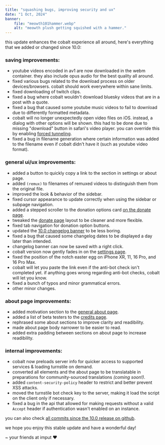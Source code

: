 ```yaml
---
title: "squashing bugs, improving security and ux"
date: "1 Oct, 2024"
banner:
    file: "meowth101hammer.webp"
    alt: "meowth plush getting squished with a hammer."
---
```


this update enhances the cobalt experience all around, here's everything that we added or changed since 10.0:

### saving improvements:
- youtube videos encoded in av1 are now downloaded in the webm container. they also include opus audio for the best quality all around.
- fixed various bugs related to the download process on older devices/browsers. cobalt should work everywhere within sane limits.
- fixed downloading of twitch clips.
- fixed a bug where cobalt wouldn't download bluesky videos that are in a post with a quote.
- fixed a bug that caused some youtube music videos to fail to download due to differently formatted metadata.
- cobalt will no longer unexpectedly open video files on iOS. instead, a dialog with other options will be shown. this had to be done due to missing "download" button in safari's video player. you can override this by enabling [forced tunneling](/settings/privacy#tunnel).
- fixed a bug in filename generation where certain information was added to the filename even if cobalt didn't have it (such as youtube video format).

### general ui/ux improvements:
- added a button to quickly copy a link to the section in settings or about page.
- added `(remux)` to filenames of remuxed videos to distinguish them from the original file.
- improved the look & behavior of the sidebar.
- fixed cursor appearance to update correctly when using the sidebar or subpage navigation.
- added a stepped scroller to the donation options card [on the donate page](/donate).
- tweaked the [donate page](/donate) layout to be cleaner and more flexible.
- fixed tab navigation for donation option buttons.
- updated the [10.0 changelog banner](/updates#10.0) to be less boring.
- fixed a bug that caused some changelog dates to be displayed a day later than intended.
- changelog banner can now be saved with a right click.
- cobalt version now gently fades in on the [settings page](/settings).
- fixed the position of the notch easter egg on iPhone XR, 11, 16 Pro, and 16 Pro Max.
- cobalt will let you paste the link even if the anti-bot check isn't completed yet. if anything goes wrong regarding anti-bot checks, cobalt will let you know.
- fixed a bunch of typos and minor grammatical errors.
- other minor changes.

### about page improvements:
- added motivation section to the [general about page](/about/general).
- added a list of beta testers to the [credits page](/about/credits).
- rephrased some about sections to improve clarity and readibility.
- made about page body narrower to be easier to read.
- added extra padding between sections on about page to increase readibility.

### internal improvements:
- cobalt now preloads server info for quicker access to supported services & loading turnstile on demand.
- converted all elements and the about page to be translatable in preparations for community-sourced translations *(coming soon!)*.
- added `content-security-policy` header to restrict and better prevent XSS attacks.
- moved the turnstile bot check key to the server, making it load the script on the client only if necessary.
- fixed a bug in the api that allowed for making requests without a valid `Accept` header if authentication wasn't enabled on an instance.

you can also check [all commits since the 10.0 release on github](https://github.com/imputnet/cobalt/compare/08bc5022...1f7dc6f5).

we hope you enjoy this stable update and have a wonderful day!

\~ your friends at imput ❤️
